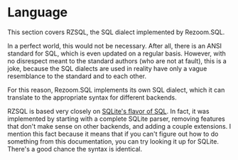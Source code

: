 # Language

This section covers RZSQL, the SQL dialect implemented by Rezoom.SQL.

In a perfect world, this would not be necessary. After all, there is an ANSI
standard for SQL, which is even updated on a regular basis. However, with no
disrespect meant to the standard authors (who are not at fault), this is a joke,
because the SQL dialects are used in reality have only a vague resemblance to
the standard and to each other.

For this reason, Rezoom.SQL implements its own SQL dialect, which it can
translate to the appropriate syntax for different backends.

RZSQL is based very closely on [SQLite's flavor of
SQL](https://www.sqlite.org/lang.html). In fact, it was implemented by starting
with a complete SQLite parser, removing features that don't make sense on other
backends, and adding a couple extensions. I mention this fact because it means
that if you can't figure out how to do something from this documentation, you
can try looking it up for SQLite. There's a good chance the syntax is identical.






